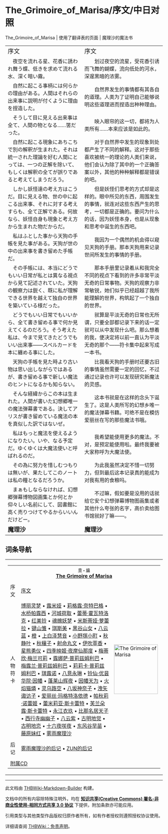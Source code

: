 # The_Grimoire_of_Marisa/序文/中日对照

<!-- source html: G:\repos\THBWiki-Markdown-Builder\THBWikiMarkdown\Temp\main\9\93\ns0%3AThe_Grimoire_of_Marisa%2F%E5%BA%8F%E6%96%87%2F%E4%B8%AD%E6%97%A5%E5%AF%B9%E7%85%A7.html -->

The_Grimoire_of_Marisa | 使用了翻译表的页面 | 魔理沙的魔法书

  
  

  


<table><tbody><tr class="tt-content-header" id="=-1" data-pos="&#91;&quot;=&quot;,1&#93;"><td class="tt-jah" lang="ja"><div class="poem"><big>序文</big></div></td><td class="tt-zhh" lang="zh"><div class="poem"><big>序文</big></div></td></tr><tr class="tt-content" id="=-2" data-pos="&#91;&quot;=&quot;,2&#93;"><td class="tt-ja" lang="ja"><div class="poem">　夜空を流れる星、花香に誘われ舞う蝶、低きを求めて流れる水、深く暗い霧。</div></td><td class="tt-zh" lang="zh"><div class="poem">　　划过夜空的流星，受花香引诱而飞舞的蝴蝶，流向低处的河水，深邃黑暗的浓雾。</div></td></tr><tr class="tt-content" id="=-3" data-pos="&#91;&quot;=&quot;,3&#93;"><td class="tt-ja" lang="ja"><div class="poem">　自然に起こる事柄には何らかの理由がある。人間はそれらの出来事に説明が付くように理由を捏造した。</div></td><td class="tt-zh" lang="zh"><div class="poem">　　自然界发生的事情都有其各自的道理。人类为了证明自己能够说明这些道理进而捏造出种种理由。</div></td></tr><tr class="tt-content" id="=-4" data-pos="&#91;&quot;=&quot;,4&#93;"><td class="tt-ja" lang="ja"><div class="poem">　そうして目に見える出来事は全て、人間の物となる……筈だった。</div></td><td class="tt-zh" lang="zh"><div class="poem">　　映入眼帘的这一切，都将为人类所有……本来应该是如此的。</div></td></tr><tr class="tt-content" id="=-5" data-pos="&#91;&quot;=&quot;,5&#93;"><td class="tt-ja" lang="ja"><div class="poem">　自然に起こる現象にあちこちで別の解釈が生まれた。それは統一された理論を好む人間にとっては、一つの正解を除いて、もしくは解釈の全てが誤りであると考えてしまうだろう。</div></td><td class="tt-zh" lang="zh"><div class="poem">　　对于自然界中发生的现象到处都产生了不同的解释。这对于那些喜欢被统一的理论的人类们来说，他们会认为除了其中的一个正确答案以外，其他的种种解释都是错误的吧。</div></td></tr><tr class="tt-content" id="=-6" data-pos="&#91;&quot;=&quot;,6&#93;"><td class="tt-ja" lang="ja"><div class="poem">　しかし妖怪達の考え方はこうだ。目に見える物、世の中に起こる出来事、それに対する考えすらも、全て正解である。何故なら、妖怪自身も現象と考え方から生まれた物だからだ。</div></td><td class="tt-zh" lang="zh"><div class="poem">　　但是妖怪们思考的方式却是这样的。眼中所见的东西，周围发生的事情，就连对这些东西产生的思考，一切都是正确的。要问为什么的话，因为妖怪本身，也是从现象和思考中诞生的东西吧。</div></td></tr><tr class="tt-content" id="=-7" data-pos="&#91;&quot;=&quot;,7&#93;"><td class="tt-ja" lang="ja"><div class="poem">　私はふとした事から天狗の手帳を見た事がある。天狗が世の中の出来事を書き留めた手帳だ。</div></td><td class="tt-zh" lang="zh"><div class="poem">　　我因为一个偶然的机会得以窥见天狗的手册。那本天狗用来记录世间所发生的事情的手册。</div></td></tr><tr class="tt-content" id="=-8" data-pos="&#91;&quot;=&quot;,8&#93;"><td class="tt-ja" lang="ja"><div class="poem">　その手帳には、本当にどうでもいい日常が私とは異なる視点から見て記述されていた。天狗の観察力は鋭く、既に私が理解できる世界を越えて独自の世界を築いている様だった。</div></td><td class="tt-zh" lang="zh"><div class="poem">　　那本手册里记录着从和我完全不同的视点下看到的许多非常平淡无奇的日常事物。天狗的观察力非常敏锐，她们似乎已经超越了我所能理解的世界，构筑起了一个独自的世界。</div></td></tr><tr class="tt-content" id="=-9" data-pos="&#91;&quot;=&quot;,9&#93;"><td class="tt-ja" lang="ja"><div class="poem">　どうでもいい日常でもいいから、全て書き留める事で何か見えてくるのだろう。そう考えた私は、今まで見てきたどうでもいい出来事――スペルカードを本に纏める事にした。</div></td><td class="tt-zh" lang="zh"><div class="poem">　　就算是平淡无奇的日常也无所谓，只要全部都记录下来的话一定就可以从中发现什么吧。那么想着的我，便决定将以前一直认为平淡无奇的那个——符卡集中起来写成一本书。</div></td></tr><tr class="tt-content" id="=-10" data-pos="&#91;&quot;=&quot;,10&#93;"><td class="tt-ja" lang="ja"><div class="poem">　天狗の手帳を見た時より古い物は思い出しながらではあるが、書き留める事で新しい魔法のヒントになるかも知らない。</div></td><td class="tt-zh" lang="zh"><div class="poem">　　比我看天狗的手册时还要古旧的事情虽然需要一定的回忆，不过通过记录也许可以发现研究新魔法的灵感。</div></td></tr><tr class="tt-content" id="=-11" data-pos="&#91;&quot;=&quot;,11&#93;"><td class="tt-ja" lang="ja"><div class="poem">　そんな経緯からこの本は生まれた。人間が書いた幻想郷唯一の魔法弾幕書である。決してアリスが書き留めている魔法の本を真似した訳ではないぜ。</div></td><td class="tt-zh" lang="zh"><div class="poem">　　这本书就是在这样的念头下诞生了。这是人类所写的幻想乡唯一的魔法弹幕书籍。可绝不是在模仿爱丽丝在写的那些魔法书哦。</div></td></tr><tr class="tt-content" id="=-12" data-pos="&#91;&quot;=&quot;,12&#93;"><td class="tt-ja" lang="ja"><div class="poem">　私はもっと魔法を使えるようになりたい。いや、なる予定だ。ゆくゆくは大魔法使いと呼ばれるのだ。</div></td><td class="tt-zh" lang="zh"><div class="poem">　　我希望能使用更多的魔法。不对，是预定能使用啦。最终我要被大家称呼为大魔法使。</div></td></tr><tr class="tt-content" id="=-13" data-pos="&#91;&quot;=&quot;,13&#93;"><td class="tt-ja" lang="ja"><div class="poem">　その為に努力を惜しむつもりは無いが、果たしてこのノートは私の糧となるだろうか。</div></td><td class="tt-zh" lang="zh"><div class="poem">　　为此我虽然决定不惜一切努力，但到最后这本记录真的能成为对我有用的食粮吗。</div></td></tr><tr class="tt-content" id="=-14" data-pos="&#91;&quot;=&quot;,14&#93;"><td class="tt-ja" lang="ja"><div class="poem">　まぁもしならなければ、幻想郷弾幕博物図画集とか何とか仰々しい名前にして、図書館に高く売りつけてやるからいいんだけどー。</div></td><td class="tt-zh" lang="zh"><div class="poem">　　不过嘛，假如要是没用的话就给它安个幻想弹幕博物图画集或者其他什么夸张的名字，高价卖给图书馆就好了嘛——。</div></td></tr><tr class="tt-content-right" id="=-15" data-pos="&#91;&quot;=&quot;,15&#93;"><td class="tt-jar" lang="ja"><div class="poem"><big><b>魔理沙</b></big></div></td><td class="tt-zhr" lang="zh"><div class="poem"><big><b>魔理沙</b></big><br></div></td></tr></tbody></table>




## 词条导航
  
  

<table><tbody><tr><td><table cellspacing="0" class="nowraplinks mw-collapsible mw-collapsed" style="width:100%;;;"><tbody><tr><th style=";" colspan="3" class="navbox-title"><div class="navbar"><div class="noprint plainlinksneverexpand" style="background-color:transparent; padding:0; font-weight:normal; font-size:80%; white-space:nowrap;"><a href="./模板-The_Grimoire_of_Marisa导航.md" title="模板:The Grimoire of Marisa导航"><span style=";;border:none;" title="查看这个模板">查</span></a>&#160;<span style="font-size:80%;">•</span>&#160;<a href="/index.php?title=%E6%A8%A1%E6%9D%BF:The_Grimoire_of_Marisa%E5%AF%BC%E8%88%AA&amp;action=edit"><span style=";;border:none;" title="您可以编辑这个模板。请在储存变更之前先预览">编</span></a></div></div><span><a href="./The_Grimoire_of_Marisa.md" title="The Grimoire of Marisa">The Grimoire of Marisa</a></span></th></tr><tr><td></td></tr><tr><td class="navbox-group" style=";;">序文</td><td style=";;" class="navbox-list navbox-odd"><div><a href="./The_Grimoire_of_Marisa-序文.md" title="The Grimoire of Marisa/序文">序文</a></div></td><td class="navbox-image" style="" rowspan="5"><a href="./文件-The_Grimoire_of_Marisa封面（小）.jpg.md" class="image" title="The Grimoire of Marisa"><img alt="The Grimoire of Marisa" src="https://upload.thwiki.cc/thumb/1/13/The_Grimoire_of_Marisa%E5%B0%81%E9%9D%A2%EF%BC%88%E5%B0%8F%EF%BC%89.jpg/140px-The_Grimoire_of_Marisa%E5%B0%81%E9%9D%A2%EF%BC%88%E5%B0%8F%EF%BC%89.jpg" decoding="async" loading="lazy" width="140" height="158" srcset="https://upload.thwiki.cc/thumb/1/13/The_Grimoire_of_Marisa%E5%B0%81%E9%9D%A2%EF%BC%88%E5%B0%8F%EF%BC%89.jpg/210px-The_Grimoire_of_Marisa%E5%B0%81%E9%9D%A2%EF%BC%88%E5%B0%8F%EF%BC%89.jpg 1.5x, https://upload.thwiki.cc/thumb/1/13/The_Grimoire_of_Marisa%E5%B0%81%E9%9D%A2%EF%BC%88%E5%B0%8F%EF%BC%89.jpg/280px-The_Grimoire_of_Marisa%E5%B0%81%E9%9D%A2%EF%BC%88%E5%B0%8F%EF%BC%89.jpg 2x" data-file-width="444" data-file-height="500"></a></td></tr><tr><td></td></tr><tr><td class="navbox-group" style=";;">人物符卡</td><td style=";;" class="navbox-list navbox-even"><div><a href="./The_Grimoire_of_Marisa-博丽灵梦.md" title="The Grimoire of Marisa/博丽灵梦">博丽灵梦</a> &#8226; <a href="./The_Grimoire_of_Marisa-露米娅.md" title="The Grimoire of Marisa/露米娅">露米娅</a> &#8226; <a href="./The_Grimoire_of_Marisa-莉格露·奈特巴格.md" title="The Grimoire of Marisa/莉格露·奈特巴格">莉格露·奈特巴格</a> &#8226; <a href="./The_Grimoire_of_Marisa-水桥帕露西.md" title="The Grimoire of Marisa/水桥帕露西">水桥帕露西</a> &#8226; <a href="./The_Grimoire_of_Marisa-河城荷取.md" title="The Grimoire of Marisa/河城荷取">河城荷取</a> &#8226; <a href="./The_Grimoire_of_Marisa-蕾蒂·霍瓦特洛克.md" title="The Grimoire of Marisa/蕾蒂·霍瓦特洛克">蕾蒂·霍瓦特洛克</a> &#8226; <a href="./The_Grimoire_of_Marisa-红美铃.md" title="The Grimoire of Marisa/红美铃">红美铃</a> &#8226; <a href="./The_Grimoire_of_Marisa-魂魄妖梦.md" title="The Grimoire of Marisa/魂魄妖梦">魂魄妖梦</a> &#8226; <a href="./The_Grimoire_of_Marisa-米斯蒂娅·萝蕾拉.md" title="The Grimoire of Marisa/米斯蒂娅·萝蕾拉">米斯蒂娅·萝蕾拉</a> &#8226; <a href="./The_Grimoire_of_Marisa-键山雏.md" title="The Grimoire of Marisa/键山雏">键山雏</a> &#8226; <a href="./The_Grimoire_of_Marisa-琪斯美.md" title="The Grimoire of Marisa/琪斯美">琪斯美</a> &#8226; <a href="./The_Grimoire_of_Marisa-黑谷山女.md" title="The Grimoire of Marisa/黑谷山女">黑谷山女</a> &#8226; <a href="./The_Grimoire_of_Marisa-八云蓝.md" title="The Grimoire of Marisa/八云蓝">八云蓝</a> &#8226; <a href="./The_Grimoire_of_Marisa-橙.md" title="The Grimoire of Marisa/橙">橙</a> &#8226; <a href="./The_Grimoire_of_Marisa-上白泽慧音.md" title="The Grimoire of Marisa/上白泽慧音">上白泽慧音</a> &#8226; <a href="./The_Grimoire_of_Marisa-小野塚小町.md" title="The Grimoire of Marisa/小野塚小町">小野塚小町</a> &#8226; <a href="./The_Grimoire_of_Marisa-秋静叶.md" title="The Grimoire of Marisa/秋静叶">秋静叶</a> &#8226; <a href="./The_Grimoire_of_Marisa-秋穰子.md" title="The Grimoire of Marisa/秋穰子">秋穰子</a> &#8226; <a href="./The_Grimoire_of_Marisa-射命丸文.md" title="The Grimoire of Marisa/射命丸文">射命丸文</a> &#8226; <a href="./The_Grimoire_of_Marisa-伊吹萃香.md" title="The Grimoire of Marisa/伊吹萃香">伊吹萃香</a> &#8226; <a href="./The_Grimoire_of_Marisa-星熊勇仪.md" title="The Grimoire of Marisa/星熊勇仪">星熊勇仪</a> &#8226; <a href="./The_Grimoire_of_Marisa-四季映姬·夜摩仙那度.md" title="The Grimoire of Marisa/四季映姬·夜摩仙那度">四季映姬·夜摩仙那度</a> &#8226; <a href="./The_Grimoire_of_Marisa-梅蒂欣·梅兰可莉.md" title="The Grimoire of Marisa/梅蒂欣·梅兰可莉">梅蒂欣·梅兰可莉</a> &#8226; <a href="/The_Grimoire_of_Marisa/%E6%99%AE%E8%8E%89%E5%85%B9%E5%A7%86%E5%88%A9%E5%B7%B4%E4%B8%89%E5%A7%90%E5%A6%B9#露娜萨·普莉兹姆利巴" title="The Grimoire of Marisa/普莉兹姆利巴三姐妹">露娜萨·普莉兹姆利巴</a> &#8226; <a href="/The_Grimoire_of_Marisa/%E6%99%AE%E8%8E%89%E5%85%B9%E5%A7%86%E5%88%A9%E5%B7%B4%E4%B8%89%E5%A7%90%E5%A6%B9#梅露兰·普莉兹姆利巴" title="The Grimoire of Marisa/普莉兹姆利巴三姐妹">梅露兰·普莉兹姆利巴</a> &#8226; <a href="/The_Grimoire_of_Marisa/%E6%99%AE%E8%8E%89%E5%85%B9%E5%A7%86%E5%88%A9%E5%B7%B4%E4%B8%89%E5%A7%90%E5%A6%B9#莉莉卡·普莉兹姆利巴" title="The Grimoire of Marisa/普莉兹姆利巴三姐妹">莉莉卡·普莉兹姆利巴</a> &#8226; <a href="./The_Grimoire_of_Marisa-琪露诺.md" title="The Grimoire of Marisa/琪露诺">琪露诺</a> &#8226; <a href="./The_Grimoire_of_Marisa-八意永琳.md" title="The Grimoire of Marisa/八意永琳">八意永琳</a> &#8226; <a href="./The_Grimoire_of_Marisa-铃仙·优昙华院·因幡.md" title="The Grimoire of Marisa/铃仙·优昙华院·因幡">铃仙·优昙华院·因幡</a> &#8226; <a href="./The_Grimoire_of_Marisa-蓬莱山辉夜.md" title="The Grimoire of Marisa/蓬莱山辉夜">蓬莱山辉夜</a> &#8226; <a href="./The_Grimoire_of_Marisa-因幡帝.md" title="The Grimoire of Marisa/因幡帝">因幡天为</a> &#8226; <a href="./The_Grimoire_of_Marisa-火焰猫燐.md" title="The Grimoire of Marisa/火焰猫燐">火焰猫燐</a> &#8226; <a href="./The_Grimoire_of_Marisa-灵乌路空.md" title="The Grimoire of Marisa/灵乌路空">灵乌路空</a> &#8226; <a href="./The_Grimoire_of_Marisa-八坂神奈子.md" title="The Grimoire of Marisa/八坂神奈子">八坂神奈子</a> &#8226; <a href="./The_Grimoire_of_Marisa-洩矢诹访子.md" title="The Grimoire of Marisa/洩矢诹访子">洩矢诹访子</a> &#8226; <a href="./The_Grimoire_of_Marisa-爱丽丝·玛格特洛依德.md" title="The Grimoire of Marisa/爱丽丝·玛格特洛依德">爱丽丝·玛格特洛依德</a> &#8226; <a href="./The_Grimoire_of_Marisa-帕秋莉·诺蕾姬.md" title="The Grimoire of Marisa/帕秋莉·诺蕾姬">帕秋莉·诺蕾姬</a> &#8226; <a href="./The_Grimoire_of_Marisa-蕾米莉亚·斯卡蕾特.md" title="The Grimoire of Marisa/蕾米莉亚·斯卡蕾特">蕾米莉亚·斯卡蕾特</a> &#8226; <a href="./The_Grimoire_of_Marisa-芙兰朵露·斯卡蕾特.md" title="The Grimoire of Marisa/芙兰朵露·斯卡蕾特">芙兰朵露·斯卡蕾特</a> &#8226; <a href="./The_Grimoire_of_Marisa-永江衣玖.md" title="The Grimoire of Marisa/永江衣玖">永江衣玖</a> &#8226; <a href="./The_Grimoire_of_Marisa-比那名居天子.md" title="The Grimoire of Marisa/比那名居天子">比那名居天子</a> &#8226; <a href="./The_Grimoire_of_Marisa-西行寺幽幽子.md" title="The Grimoire of Marisa/西行寺幽幽子">西行寺幽幽子</a> &#8226; <a href="./The_Grimoire_of_Marisa-八云紫.md" title="The Grimoire of Marisa/八云紫">八云紫</a> &#8226; <a href="./The_Grimoire_of_Marisa-古明地觉.md" title="The Grimoire of Marisa/古明地觉">古明地觉</a> &#8226; <a href="./The_Grimoire_of_Marisa-古明地恋.md" title="The Grimoire of Marisa/古明地恋">古明地恋</a> &#8226; <a href="./The_Grimoire_of_Marisa-十六夜咲夜.md" title="The Grimoire of Marisa/十六夜咲夜">十六夜咲夜</a> &#8226; <a href="./The_Grimoire_of_Marisa-东风谷早苗.md" title="The Grimoire of Marisa/东风谷早苗">东风谷早苗</a> &#8226; <a href="./The_Grimoire_of_Marisa-藤原妹红.md" title="The Grimoire of Marisa/藤原妹红">藤原妹红</a> &#8226; <a href="./The_Grimoire_of_Marisa-雾雨魔理沙.md" title="The Grimoire of Marisa/雾雨魔理沙">雾雨魔理沙</a></div></td></tr><tr><td></td></tr><tr><td class="navbox-group" style=";;">后记</td><td style=";;" class="navbox-list navbox-odd"><div><a href="./The_Grimoire_of_Marisa-雾雨魔理沙的后记.md" title="The Grimoire of Marisa/雾雨魔理沙的后记">雾雨魔理沙的后记</a> &#8226; <a href="./The_Grimoire_of_Marisa-ZUN的后记.md" title="The Grimoire of Marisa/ZUN的后记">ZUN的后记</a></div></td></tr><tr><td></td></tr><tr><td class="navbox-abovebelow" style=";" colspan="3"><a href="./The_Grimoire_of_Marisa-附属CD.md" title="The Grimoire of Marisa/附属CD">附属CD</a></td></tr></tbody></table></td></tr></tbody></table>


  
  

  





---

此文档由 [THBWiki-Markdown-Builder](https://github.com/Delsin-Yu/THBWiki-Markdown-Builder) 构建。

文档中的所有内容除特殊注明外，均在 [**知识共享(Creative Commons) 署名-非商业性使用-相同方式共享 3.0 协议**](https://creativecommons.org/licenses/by-sa/3.0/deed.zh-hans) 下提供，附加条款亦可能应用。

引用类型与其他类型作品版权归原作者所有，如有作者授权则遵照授权协议使用。

详细请查阅 [THBWiki：免责声明](https://thbwiki.cc/THBWiki:%E5%85%8D%E8%B4%A3%E5%A3%B0%E6%98%8E)。

